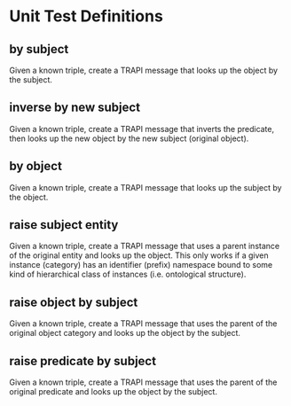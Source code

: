 # Unit Test Definitions

## by subject

Given a known triple, create a TRAPI message that looks up the object by the subject.

## inverse by new subject

Given a known triple, create a TRAPI message that inverts the predicate,
then looks up the new object by the new subject (original object).
       
## by object

Given a known triple, create a TRAPI message that looks up the subject by the object.

## raise subject entity

Given a known triple, create a TRAPI message that uses
a parent instance of the original entity and looks up the object.
This only works if a given instance (category) has an identifier (prefix) namespace
bound to some kind of hierarchical class of instances (i.e. ontological structure).

## raise object by subject

Given a known triple, create a TRAPI message that uses the parent
of the original object category and looks up the object by the subject.
    
## raise predicate by subject

Given a known triple, create a TRAPI message that uses the parent
of the original predicate and looks up the object by the subject.
    
